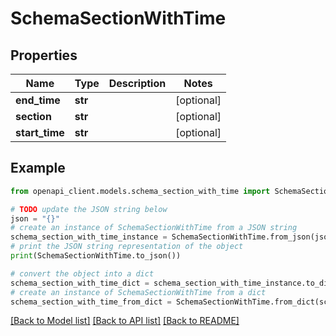 # SchemaSectionWithTime


## Properties

Name | Type | Description | Notes
------------ | ------------- | ------------- | -------------
**end_time** | **str** |  | [optional] 
**section** | **str** |  | [optional] 
**start_time** | **str** |  | [optional] 

## Example

```python
from openapi_client.models.schema_section_with_time import SchemaSectionWithTime

# TODO update the JSON string below
json = "{}"
# create an instance of SchemaSectionWithTime from a JSON string
schema_section_with_time_instance = SchemaSectionWithTime.from_json(json)
# print the JSON string representation of the object
print(SchemaSectionWithTime.to_json())

# convert the object into a dict
schema_section_with_time_dict = schema_section_with_time_instance.to_dict()
# create an instance of SchemaSectionWithTime from a dict
schema_section_with_time_from_dict = SchemaSectionWithTime.from_dict(schema_section_with_time_dict)
```
[[Back to Model list]](../README.md#documentation-for-models) [[Back to API list]](../README.md#documentation-for-api-endpoints) [[Back to README]](../README.md)


